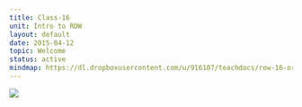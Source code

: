 ```yaml
---
title: Class-16
unit: Intro to ROW
layout: default
date: 2015-04-12
topic: Welcome
status: active
mindmap: https://dl.dropboxusercontent.com/u/916107/teachdocs/row-16-ordo.png
---
```


![](https://dl.dropboxusercontent.com/u/916107/teachdocs/row-16-ordo.png)
